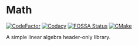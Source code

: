 # Math

[![CodeFactor](https://www.codefactor.io/repository/github/shenmian/math/badge)](https://www.codefactor.io/repository/github/shenmian/math)
[![Codacy](https://app.codacy.com/project/badge/Grade/c527e3f77b3e498a97ac955e9447537c)](https://www.codacy.com/gh/ShenMian/Math/dashboard?utm_source=github.com&amp;utm_medium=referral&amp;utm_content=ShenMian/Math&amp;utm_campaign=Badge_Grade)
[![FOSSA Status](https://app.fossa.com/api/projects/git%2Bgithub.com%2FShenMian%2FMath.svg?type=shield)](https://app.fossa.com/projects/git%2Bgithub.com%2FShenMian%2FMath?ref=badge_shield)
[![CMake](https://github.com/ShenMian/Math/actions/workflows/CMake.yml/badge.svg?branch=main)](https://github.com/ShenMian/Math/actions/workflows/CMake.yml)

A simple linear algebra header-only library.
